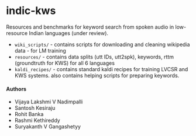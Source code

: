 # indic-kws
Resources and benchmarks for keyword search from spoken audio in low-resource Indian languages (under review).

* `wiki_scripts/` - contains scripts for downloading and cleaning wikipedia data - for LM training
* `resources/` - contains data splits (utt IDs, utt2spk), keywords, rttm (groundtruth for KWS) for all 6 languages
* `kaldi_recipes/` - contains standard kaldi recipes for training LVCSR and KWS systems. also contains helping scripts for preparing keywords.



#### Authors
* Vijaya Lakshmi V Nadimpalli
* Santosh Kesiraju
* Rohit Banka
* Rashmi Kethireddy
* Suryakanth V Gangashetyy
